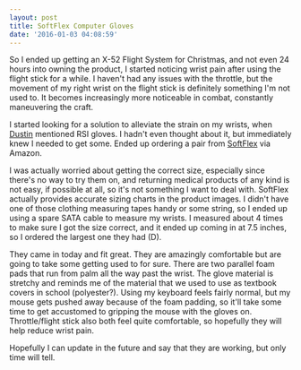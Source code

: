```yaml
---
layout: post
title: SoftFlex Computer Gloves
date: '2016-01-03 04:08:59'
---
```


So I ended up getting an X-52 Flight System for Christmas, and not even 24 hours into owning the product, I started noticing wrist pain after using the flight stick for a while. I haven't had any issues with the throttle, but the movement of my right wrist on the flight stick is definitely something I'm not used to. It becomes increasingly more noticeable in combat, constantly maneuvering the craft.

I started looking for a solution to alleviate the strain on my wrists, when  [Dustin](https://twitter.com/Dustin_Specht) mentioned RSI gloves. I hadn't even thought about it, but immediately knew I needed to get some. Ended up ordering a pair from [SoftFlex](http://www.amazon.com/gp/product/B0091UA1RM) via Amazon.

I was actually worried about getting the correct size, especially since there's no way to try them on, and returning medical products of any kind is not easy, if possible at all, so it's not something I want to deal with. SoftFlex actually provides accurate sizing charts in the product images. I didn't have one of those clothing measuring tapes handy or some string, so I ended up using a spare SATA cable to measure my wrists. I measured about 4 times to make sure I got the size correct, and it ended up coming in at 7.5 inches, so I ordered the largest one they had (D).

They came in today and fit great.  They are amazingly comfortable but are going to take some getting used to for sure. There are two parallel foam pads that run from palm all the way past the wrist. The glove material is stretchy and reminds me of the material that we used to use as textbook covers in school (polyester?). Using my keyboard feels fairly normal, but my mouse gets pushed away because of the foam padding, so it'll take some time to get accustomed to gripping the mouse with the gloves on. Throttle/flight stick also both feel quite comfortable, so hopefully they will help reduce wrist pain.

Hopefully I can update in the future and say that they are working, but only time will tell.